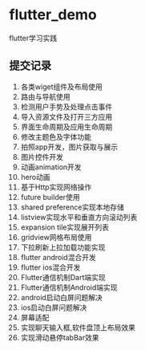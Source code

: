 # flutter_demo

flutter学习实践

## 提交记录

1. 各类wiget组件及布局使用
2. 路由与导航使用
3. 检测用户手势及处理点击事件
4. 导入资源文件及打开三方应用
5. 界面生命周期及应用生命周期
6. 修改主题色及字体功能
7. 拍照app开发，图片获取与展示
8. 图片控件开发
9. 动画animation开发
10. hero动画
11. 基于Http实现网络操作
12. future builder使用
13. shared preference实现本地存储
14. listview实现水平和垂直方向滚动列表
15. expansion tile实现展开列表
16. gridview网格布局使用
17. 下拉刷新上拉加载功能实现
18. flutter android混合开发
19. flutter ios混合开发
20. Flutter通信机制Dart端实现
21. Flutter通信机制Android端实现
22. android启动白屏问题解决
23. ios启动白屏问题解决
24. 屏幕适配
25. 实现聊天输入框,软件盘顶上布局效果
26. 实现滑动悬停tabBar效果
